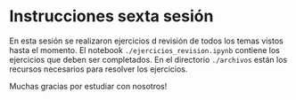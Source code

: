 # Instrucciones sexta sesión

En esta sesión se realizaron ejercicios d revisión de todos los temas vistos hasta el momento. El notebook `./ejercicios_revision.ipynb` contiene los ejercicios que deben ser completados. En el directorio `./archivos` están los recursos necesarios para resolver los ejercicios.

Muchas gracias por estudiar con nosotros!